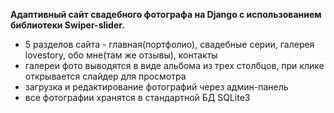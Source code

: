 **Адаптивный сайт свадебного фотографа на Django с использованием библиотеки Swiper-slider.**

- 5 разделов сайта - главная(портфолио), свадебные серии, галерея lovestory, обо мне(там же отзывы), контакты
- галереи фото выводятся в виде альбома из трех столбцов, при клике открывается слайдер для просмотра
- загрузка и редактирование фотографий через админ-панель
- все фотографии хранятся в стандартной БД SQLite3


